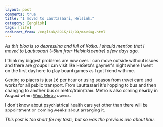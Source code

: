 ```yaml
---
layout: post
comments: true
title: "I moved to Lauttasaari, Helsinki"
category: [english]
tags: [life]
redirect_from: /english/2015/11/03/moving.html
---
```


_As this blog is so depressing and full of Kotka, I should mention that I
moved to Lauttasaari (~5km from Helsinki centre) a few days ago._

I think my biggest problems are now over. I can move outside without
issues and there are groups I can visit like HeSeta's gaymer's night where
I went on the first day here to play board games as I got friend with me.

Getting to places is just 2€ per hour or using season from travel card and
works for all public transport. From Lauttasaari it's hopping to bus and
then changing to another bus or metro/train/tram. Metro is also coming
nearby in August when [West Metro](https://lansimetro.fi/en/home.html)
opens.

I don't know about psychiatrical health care yet other than there will be
appointment on coming weeks about arranging it.

_This post is too short for my taste, but so was the previous one about
hau._
